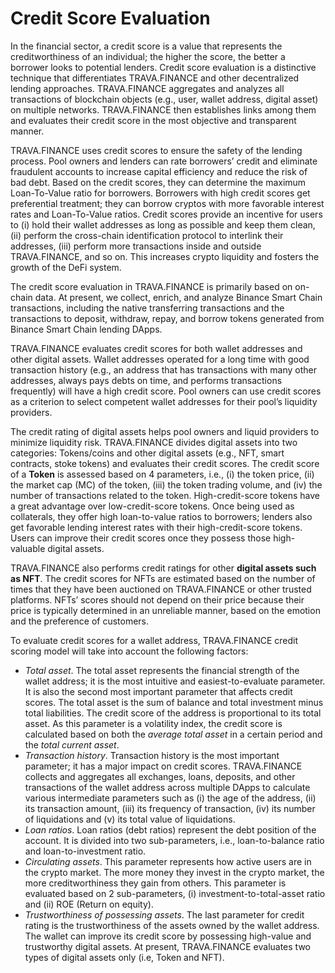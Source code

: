 # Credit Score Evaluation



In the financial sector, a credit score is a value that represents the creditworthiness of an individual; the higher the score, the better a borrower looks to potential lenders. Credit score evaluation is a distinctive technique that differentiates TRAVA.FINANCE and other decentralized lending approaches. TRAVA.FINANCE aggregates and analyzes all transactions of blockchain objects (e.g., user, wallet address, digital asset) on multiple networks. TRAVA.FINANCE then establishes links among them and evaluates their credit score in the most objective and transparent manner.

TRAVA.FINANCE uses credit scores to ensure the safety of the lending process. Pool owners and lenders can rate borrowers’ credit and eliminate fraudulent accounts to increase capital efficiency and reduce the risk of bad debt. Based on the credit scores, they can determine the maximum Loan-To-Value ratio for borrowers. Borrowers with high credit scores get preferential treatment; they can borrow cryptos with more favorable interest rates and Loan-To-Value ratios. Credit scores provide an incentive for users to (i) hold their wallet addresses as long as possible and keep them clean, (ii) perform the cross-chain identification protocol to interlink their addresses, (iii) perform more transactions inside and outside TRAVA.FINANCE, and so on. This increases crypto liquidity and fosters the growth of the DeFi system.

The credit score evaluation in TRAVA.FINANCE is primarily based on on-chain data. At present, we collect, enrich, and analyze Binance Smart Chain transactions, including the native transferring transactions and the transactions to deposit, withdraw, repay, and borrow tokens generated from Binance Smart Chain lending DApps.

TRAVA.FINANCE evaluates credit scores for both wallet addresses and other digital assets. Wallet addresses operated for a long time with good transaction history (e.g., an address that has transactions with many other addresses, always pays debts on time, and performs transactions frequently) will have a high credit score. Pool owners can use credit scores as a criterion to select competent wallet addresses for their pool’s liquidity providers.

The credit rating of digital assets helps pool owners and liquid providers to minimize liquidity risk. TRAVA.FINANCE divides digital assets into two categories: Tokens/coins and other digital assets (e.g., NFT, smart contracts, stoke tokens) and evaluates their credit scores. The credit score of a **Token** is assessed based on 4 parameters, i.e., (i) the token price, (ii) the market cap (MC) of the token, (iii) the token trading volume, and (iv) the number of transactions related to the token. High-credit-score tokens have a great advantage over low-credit-score tokens. Once being used as collaterals, they offer high loan-to-value ratios to borrowers; lenders also get favorable lending interest rates with their high-credit-score tokens. Users can improve their credit scores once they possess those high-valuable digital assets.

TRAVA.FINANCE also performs credit ratings for other **digital assets such as NFT**. The credit scores for NFTs are estimated based on the number of times that they have been auctioned on TRAVA.FINANCE or other trusted platforms. NFTs’ scores should not depend on their price because their price is typically determined in an unreliable manner, based on the emotion and the preference of customers.

To evaluate credit scores for a wallet address, TRAVA.FINANCE credit scoring model will take into account the following factors:

* _Total asset_. The total asset represents the financial strength of the wallet address; it is the most intuitive and easiest-to-evaluate parameter. It is also the second most important parameter that affects credit scores. The total asset is the sum of balance and total investment minus total liabilities. The credit score of the address is proportional to its total asset. As this parameter is a volatility index, the credit score is calculated based on both the _average total asset_ in a certain period and the _total current asset_.
* _Transaction history_. Transaction history is the most important parameter; it has a major impact on credit scores. TRAVA.FINANCE collects and aggregates all exchanges, loans, deposits, and other transactions of the wallet address across multiple DApps to calculate various intermediate parameters such as (i) the age of the address, (ii) its transaction amount, (iii) its frequency of transaction, (iv) its number of liquidations and (v) its total value of liquidations.
* _Loan ratios_. Loan ratios (debt ratios) represent the debt position of the account. It is divided into two sub-parameters, i.e., loan-to-balance ratio and loan-to-investment ratio.
* _Circulating assets_. This parameter represents how active users are in the crypto market. The more money they invest in the crypto market, the more creditworthiness they gain from others. This parameter is evaluated based on 2 sub-parameters, (i) investment-to-total-asset ratio and (ii) ROE (Return on equity).
* _Trustworthiness of possessing assets_. The last parameter for credit rating is the trustworthiness of the assets owned by the wallet address. The wallet can improve its credit score by possessing high-value and trustworthy digital assets. At present, TRAVA.FINANCE evaluates two types of digital assets only (i.e, Token and NFT).
